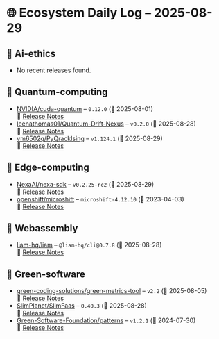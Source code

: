 # 🌐 Ecosystem Daily Log – 2025-08-29

## 🔹 Ai-ethics
- No recent releases found.

## 🔹 Quantum-computing
- [NVIDIA/cuda-quantum](https://github.com/NVIDIA/cuda-quantum/releases/tag/0.12.0) – `0.12.0` (📅 2025-08-01)  
  🔗 [Release Notes](https://github.com/NVIDIA/cuda-quantum/releases/tag/0.12.0)
- [leenathomas01/Quantum-Drift-Nexus](https://github.com/leenathomas01/Quantum-Drift-Nexus/releases/tag/v0.2.0) – `v0.2.0` (📅 2025-08-28)  
  🔗 [Release Notes](https://github.com/leenathomas01/Quantum-Drift-Nexus/releases/tag/v0.2.0)
- [vm6502q/PyQrackIsing](https://github.com/vm6502q/PyQrackIsing/releases/tag/v1.124.1) – `v1.124.1` (📅 2025-08-29)  
  🔗 [Release Notes](https://github.com/vm6502q/PyQrackIsing/releases/tag/v1.124.1)

## 🔹 Edge-computing
- [NexaAI/nexa-sdk](https://github.com/NexaAI/nexa-sdk/releases/tag/v0.2.25-rc2) – `v0.2.25-rc2` (📅 2025-08-29)  
  🔗 [Release Notes](https://github.com/NexaAI/nexa-sdk/releases/tag/v0.2.25-rc2)
- [openshift/microshift](https://github.com/openshift/microshift/releases/tag/microshift-4.12.10) – `microshift-4.12.10` (📅 2023-04-03)  
  🔗 [Release Notes](https://github.com/openshift/microshift/releases/tag/microshift-4.12.10)

## 🔹 Webassembly
- [liam-hq/liam](https://github.com/liam-hq/liam/releases/tag/%40liam-hq/cli%400.7.8) – `@liam-hq/cli@0.7.8` (📅 2025-08-28)  
  🔗 [Release Notes](https://github.com/liam-hq/liam/releases/tag/%40liam-hq/cli%400.7.8)

## 🔹 Green-software
- [green-coding-solutions/green-metrics-tool](https://github.com/green-coding-solutions/green-metrics-tool/releases/tag/v2.2) – `v2.2` (📅 2025-08-05)  
  🔗 [Release Notes](https://github.com/green-coding-solutions/green-metrics-tool/releases/tag/v2.2)
- [SlimPlanet/SlimFaas](https://github.com/SlimPlanet/SlimFaas/releases/tag/0.40.3) – `0.40.3` (📅 2025-08-28)  
  🔗 [Release Notes](https://github.com/SlimPlanet/SlimFaas/releases/tag/0.40.3)
- [Green-Software-Foundation/patterns](https://github.com/Green-Software-Foundation/patterns/releases/tag/v1.2.1) – `v1.2.1` (📅 2024-07-30)  
  🔗 [Release Notes](https://github.com/Green-Software-Foundation/patterns/releases/tag/v1.2.1)